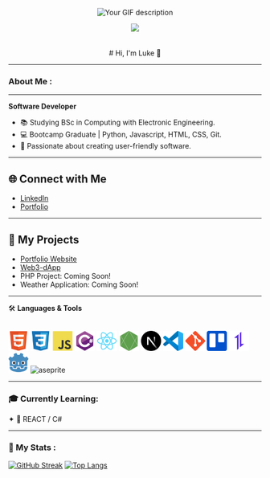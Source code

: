 <p align="center">
  <img src="https://64.media.tumblr.com/cd0a47a3946cd5e24dacba4e6d37f132/8c235c1c0f5748b1-09/s540x300/bc5c60e48e39d38c4af4ef7e49823ab87a54344d.gif" alt="Your GIF description" />
</p>

<div id="socials" align="center">
<a href="https://www.linkedin.com/in/luke-vizor/">
<img src="https://img.shields.io/badge/LinkedIn-140f1c?logo=linkedin&logoColor=white&style=for-the-badge"/>
</a>
</div>

<div id="counter" align="center">
<img src="https://komarev.com/ghpvc/?username=LukeJRV&style=flat-square&color=140f1c" alt=""/>
</div>
  
<p align="center">
# Hi, I'm Luke 👋  
</p>

--- 

### About Me :

---

**Software Developer**  
- 📚 Studying BSc in Computing with Electronic Engineering.  
- 💻 Bootcamp Graduate | Python, Javascript, HTML, CSS, Git.  
- 🌟 Passionate about creating user-friendly software.

---

## 🌐 Connect with Me  
- [LinkedIn](https://linkedin.com/in/luke-j-r-vizor-06b674138/)  
- [Portfolio](https://lukejrv.github.io/)

---

## 📂 My Projects  
- [Portfolio Website](https://lukejrv.github.io/)
- [Web3-dApp](https://github.com/LukeJRV/web3-dapp)
- PHP Project: Coming Soon!
- Weather Application: Coming Soon!

---

🛠️ **Languages & Tools**

<br>
<div>
<img src="https://github.com/devicons/devicon/blob/master/icons/html5/html5-original.svg" alt="html" height="40" width="40"/>
<img src="https://github.com/devicons/devicon/blob/master/icons/css3/css3-original.svg" alt="css" height="40" width="40"/>
<img src="https://github.com/devicons/devicon/blob/master/icons/javascript/javascript-original.svg" alt="javascript" height="40" width="40"/>
<img src="https://github.com/devicons/devicon/blob/master/icons/csharp/csharp-original.svg" alt="csharp" height="40" width="40"/>
<img src="https://github.com/devicons/devicon/blob/master/icons/react/react-original.svg" alt="react" height="40" width="40"/>
<img src="https://github.com/devicons/devicon/blob/master/icons/nodejs/nodejs-plain.svg" alt="nodejs" height="40" width="40"/>
<img src="https://github.com/devicons/devicon/blob/master/icons/nextjs/nextjs-original.svg" alt="nextjs" height="40" width="40"/>
<img src="https://github.com/devicons/devicon/blob/master/icons/vscode/vscode-original.svg" alt="vscode" height="40" width="40"/>
<img src="https://github.com/devicons/devicon/blob/master/icons/git/git-original.svg" alt="git" height="40" width="40"/>
<img src="https://github.com/devicons/devicon/blob/master/icons/trello/trello-plain.svg" alt="trello" height="40" width="40"/>
<img src="https://github.com/devicons/devicon/blob/master/icons/axios/axios-plain.svg" alt="axios" height="40" width="40"/>
<img src="https://github.com/devicons/devicon/blob/master/icons/godot/godot-original.svg" alt="godot" height="40" width="40"/>
<img src="https://github.com/aseprite/aseprite/blob/main/data/icons/ase48.png" alt="aseprite" height="40" width="40"/>
</div>

---

### 🎓 Currently Learning:
✦ 📘 REACT / C#

---

### 👾 My Stats :

[![GitHub Streak](https://github-readme-streak-stats.herokuapp.com?user=LukeJRV&theme=buefy-dark)](https://git.io/streak-stats)
[![Top Langs](https://github-readme-stats.vercel.app/api/top-langs/?username=LukeJRV&layout=compact&theme=tokyonight)](https://github.com/anuraghazra/github-readme-stats)
